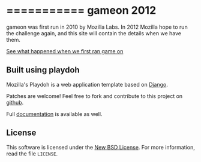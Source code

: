 ===========
gameon 2012
===========
gameon was first run in 2010 by Mozilla Labs. In 2012 Mozilla hope to run the 
challenge again, and this site will contain the details when we have them.

[See what happened when we first ran game on][gameon-2012]

[gameon-2012]: https://gaming.mozillalabs.com/


Built using playdoh
-------------------
Mozilla's Playdoh is a web application template based on [Django][django].

Patches are welcome! Feel free to fork and contribute to this project on
[github][gh-playdoh].

Full [documentation][docs] is available as well.


[django]: http://www.djangoproject.com/
[gh-playdoh]: https://github.com/mozilla/playdoh
[docs]: http://playdoh.rtfd.org/


License
-------
This software is licensed under the [New BSD License][BSD]. For more
information, read the file ``LICENSE``.

[BSD]: http://creativecommons.org/licenses/BSD/


